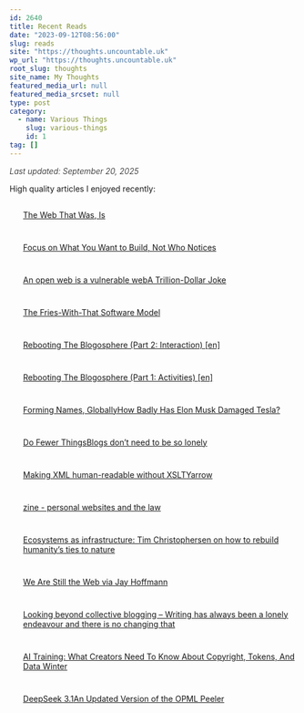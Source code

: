```yaml
---
id: 2640
title: Recent Reads
date: "2023-09-12T08:56:00"
slug: reads
site: "https://thoughts.uncountable.uk"
wp_url: "https://thoughts.uncountable.uk"
root_slug: thoughts
site_name: My Thoughts
featured_media_url: null
featured_media_srcset: null
type: post
category:
  - name: Various Things
    slug: various-things
    id: 1
tag: []
---
```



<div class="wp-block-group is-layout-flow wp-block-group-is-layout-flow" style="font-style:italic;font-weight:300">Last updated: September 20, 2025
</div>



<p>High quality articles I enjoyed recently:</p>


<div class="feedzy-dae6391978e46b26b75ba179f91fdb80 feedzy-rss"><ul><li  style="padding: 15px 0 25px" class="rss_item"><span class="title"><a href="https://cogdogblog.com/2025/09/web-that-was/" target="_blank" rel=" noopener">The Web That Was, Is</a></span><div class="rss_content" style=""></div></li><li  style="padding: 15px 0 25px" class="rss_item"><span class="title"><a href="https://curtismchale.ca/2025/09/14/focus-on-what-you-want-to-build-not-who-notices/" target="_blank" rel=" noopener">Focus on What You Want to Build, Not Who Notices</a></span><div class="rss_content" style=""></div></li><li  style="padding: 15px 0 25px" class="rss_item"><span class="title"><a href="https://www.thisdaysportion.com/posts/going-underground/" target="_blank" rel=" noopener">An open web is a vulnerable web</a></span><div class="rss_content" style=""></div></li><li  style="padding: 15px 0 25px" class="rss_item"><span class="title"><a href="https://www.theindex.media/p/a-trillion-dollar-joke" target="_blank" rel=" noopener">A Trillion-Dollar Joke</a></span><div class="rss_content" style=""></div></li><li  style="padding: 15px 0 25px" class="rss_item"><span class="title"><a href="https://www.theindex.media/p/the-fries-with-that-software-model" target="_blank" rel=" noopener">The Fries-With-That Software Model</a></span><div class="rss_content" style=""></div></li><li  style="padding: 15px 0 25px" class="rss_item"><span class="title"><a href="https://climbtothestars.org/archives/2025/09/11/rebooting-the-blogosphere-part-2-interaction/" target="_blank" rel=" noopener">Rebooting The Blogosphere (Part 2: Interaction) [en]</a></span><div class="rss_content" style=""></div></li><li  style="padding: 15px 0 25px" class="rss_item"><span class="title"><a href="https://climbtothestars.org/archives/2025/09/10/rebooting-the-blogosphere-part-1-activities/" target="_blank" rel=" noopener">Rebooting The Blogosphere (Part 1: Activities) [en]</a></span><div class="rss_content" style=""></div></li><li  style="padding: 15px 0 25px" class="rss_item"><span class="title"><a href="https://cogdogblog.com/2025/09/forming-names/" target="_blank" rel=" noopener">Forming Names, Globally</a></span><div class="rss_content" style=""></div></li><li  style="padding: 15px 0 25px" class="rss_item"><span class="title"><a href="http://nymag.com/intelligencer/article/elon-musk-tesla-trump.html?utm_source=rss&#038;utm_medium=social_acct&#038;utm_campaign=feed-part" target="_blank" rel=" noopener">How Badly Has Elon Musk Damaged Tesla?</a></span><div class="rss_content" style=""></div></li><li  style="padding: 15px 0 25px" class="rss_item"><span class="title"><a href="https://yordi.me/do-fewer-things/" target="_blank" rel=" noopener">Do Fewer Things</a></span><div class="rss_content" style=""></div></li><li  style="padding: 15px 0 25px" class="rss_item"><span class="title"><a href="https://manuelmoreale.com/blogs-don-t-need-to-be-so-lonely" target="_blank" rel=" noopener">Blogs don’t need to be so lonely</a></span><div class="rss_content" style=""></div></li><li  style="padding: 15px 0 25px" class="rss_item"><span class="title"><a href="https://simonwillison.net/2025/Sep/2/making-xml-human-readable-without-xslt/#atom-everything" target="_blank" rel=" noopener">Making XML human-readable without XSLT</a></span><div class="rss_content" style=""></div></li><li  style="padding: 15px 0 25px" class="rss_item"><span class="title"><a href="https://cotswoldherbcentre.uk/yarrow" target="_blank" rel=" noopener">Yarrow</a></span><div class="rss_content" style=""></div></li><li  style="padding: 15px 0 25px" class="rss_item"><span class="title"><a href="https://blog.avas.space/zine-law/" target="_blank" rel=" noopener">zine - personal websites and the law</a></span><div class="rss_content" style=""></div></li><li  style="padding: 15px 0 25px" class="rss_item"><span class="title"><a href="https://news.mongabay.com/2025/08/ecosystems-as-infrastructure-tim-christophersen-on-how-to-rebuild-humanitys-ties-to-nature/" target="_blank" rel=" noopener">Ecosystems as infrastructure: Tim Christophersen on how to rebuild humanity’s ties to nature</a></span><div class="rss_content" style=""></div></li><li  style="padding: 15px 0 25px" class="rss_item"><span class="title"><a href="https://thehistoryoftheweb.com/we-are-still-the-web/#comment-73982" target="_blank" rel=" noopener">We Are Still the Web via Jay Hoffmann</a></span><div class="rss_content" style=""></div></li><li  style="padding: 15px 0 25px" class="rss_item"><span class="title"><a href="https://vhbelvadi.com/blogging-together" target="_blank" rel=" noopener">Looking beyond collective blogging – Writing has always been a lonely endeavour and there is no changing that</a></span><div class="rss_content" style=""></div></li><li  style="padding: 15px 0 25px" class="rss_item"><span class="title"><a href="https://www.techdirt.com/2025/08/22/ai-training-what-creators-need-to-know-about-copyright-tokens-and-data-winter/" target="_blank" rel=" noopener">AI Training: What Creators Need To Know About Copyright, Tokens, And Data Winter</a></span><div class="rss_content" style=""></div></li><li  style="padding: 15px 0 25px" class="rss_item"><span class="title"><a href="https://simonwillison.net/2025/Aug/22/deepseek-31/#atom-everything" target="_blank" rel=" noopener">DeepSeek 3.1</a></span><div class="rss_content" style=""></div></li><li  style="padding: 15px 0 25px" class="rss_item"><span class="title"><a href="https://www.calishat.com/2025/08/22/an-updated-version-of-the-opml-peeler/" target="_blank" rel=" noopener">An Updated Version of the OPML Peeler</a></span><div class="rss_content" style=""></div></li></ul> </div><style type="text/css" media="all">.feedzy-rss .rss_item .rss_image{float:left;position:relative;border:none;text-decoration:none;max-width:100%}.feedzy-rss .rss_item .rss_image span{display:inline-block;position:absolute;width:100%;height:100%;background-position:50%;background-size:cover}.feedzy-rss .rss_item .rss_image{margin:.3em 1em 0 0;content-visibility:auto}.feedzy-rss ul{list-style:none}.feedzy-rss ul li{display:inline-block}</style>
